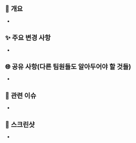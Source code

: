 ## 📌 개요

- <!-- 이 PR의 내용을 간략하게 설명해주세요 ex) OO페이지 OO기능 추가 -->

## ✨ 주요 변경 사항

- <!-- 관련된 이슈 번호(#000)를 적어주세요 -->

## 🌐 공유 사항(다른 팀원들도 알아두어야 할 것들)

- <!-- ex) 변경 사항을 테스트하는 방법 -->

## 🔗 관련 이슈

- <!-- 관련된 이슈 번호(#000) 혹은 이슈에 대한 설명을 적어주세요 -->

## 📸 스크린샷

- <!-- 필요한 경우 스크린샷을 첨부해주세요 -->

